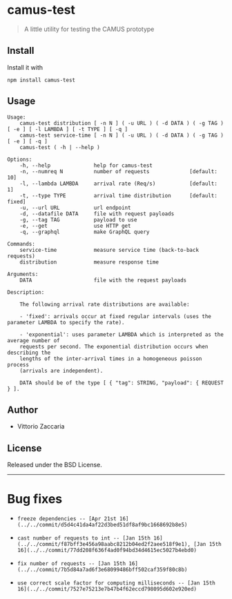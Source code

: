 # camus-test
> A little utility for testing the CAMUS prototype

## Install

Install it with

```
npm install camus-test
```
## Usage

```
Usage:
    camus-test distribution [ -n N ] ( -u URL ) ( -d DATA ) ( -g TAG ) [ -e ] [ -l LAMBDA ] [ -t TYPE ] [ -q ]
    camus-test service-time [ -n N ] ( -u URL ) ( -d DATA ) ( -g TAG ) [ -e ] [ -q ]
    camus-test ( -h | --help )

Options:
    -h, --help              help for camus-test
    -n, --numreq N          number of requests             [default: 10]
    -l, --lambda LAMBDA     arrival rate (Req/s)           [default: 1]
    -t, --type TYPE         arrival time distribution      [default: fixed]
    -u, --url URL           url endpoint
    -d, --datafile DATA     file with request payloads
    -g, --tag TAG           payload to use
    -e, --get               use HTTP get
    -q, --graphql           make GraphQL query

Commands:
    service-time            measure service time (back-to-back requests)
    distribution            measure response time

Arguments:
    DATA                    file with the request payloads

Description:

    The following arrival rate distributions are available:

    - 'fixed': arrivals occur at fixed regular intervals (uses the parameter LAMBDA to specify the rate).

    - 'exponential': uses parameter LAMBDA which is interpreted as the average number of
    requests per second. The exponential distribution occurs when describing the
    lengths of the inter-arrival times in a homogeneous poisson process
    (arrivals are independent).

    DATA should be of the type [ { "tag": STRING, "payload": { REQUEST } ].

```

## Author

* Vittorio Zaccaria

## License
Released under the BSD License.

***



# Bug fixes

-     freeze dependencies -- [Apr 21st 16](../../commit/d5d4c41da4af22d3bed51df8af9bc1668692b8e5)
-     cast number of requests to int -- [Jan 15th 16](../../commit/f87bff3e456a98aabc8212b04ed2f2aee518f9e1), [Jan 15th 16](../../commit/77dd208f636f4ad0f94bd34d4615ec5027b4ebd0)
-     fix number of requests -- [Jan 15th 16](../../commit/7b5d84a7ad6f3e68099486bff502caf359f80c8b)
-     use correct scale factor for computing milliseconds -- [Jan 15th 16](../../commit/7527e75213e7b47b4f62eccd798095d602e920ed)
